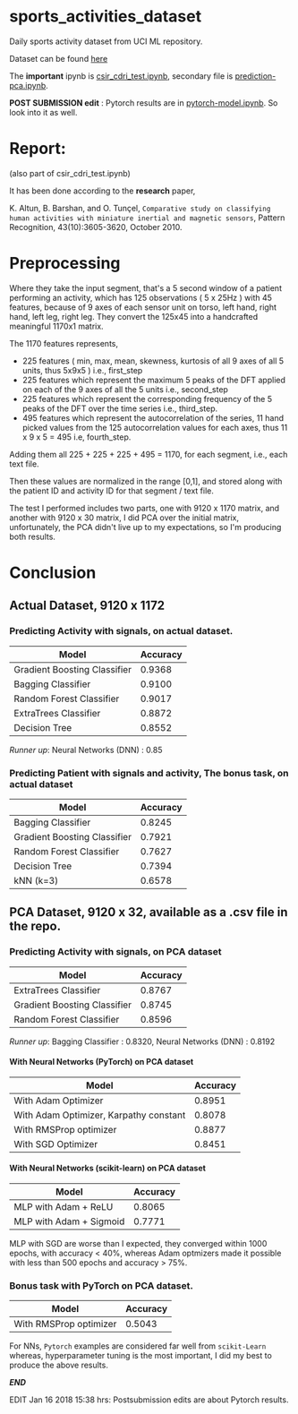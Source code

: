 # sports_activities_dataset
Daily sports activity dataset from UCI ML repository.

Dataset can be found [here](https://archive.ics.uci.edu/ml/datasets/Daily+and+Sports+Activities)

The **important** ipynb is [csir_cdri_test.ipynb](https://github.com/greed2411/sports_activities_dataset/blob/master/csir_cdri_test.ipynb), secondary file is [prediction-pca.ipynb](https://github.com/greed2411/sports_activities_dataset/blob/master/prediction-pca.ipynb).

**POST SUBMISSION edit** : Pytorch results are in [pytorch-model.ipynb](https://github.com/greed2411/sports_activities_dataset/blob/master/pytorch%20model.ipynb). So look into it as well.

# Report: 

(also part of csir_cdri_test.ipynb)

It has been done according to the **research** paper,

K. Altun, B. Barshan, and O. Tunçel,
`Comparative study on classifying human activities with miniature inertial and magnetic sensors`,
Pattern Recognition, 43(10):3605-3620, October 2010.

# Preprocessing

Where they take the input segment, that's a 5 second window of a patient performing an activity, which has 125 observations ( 5 x 25Hz ) with 45 features, because of 9 axes of each sensor unit on torso, left hand, right hand, left leg, right leg. They convert the 125x45 into a handcrafted meaningful 1170x1 matrix.

The 1170 features represents, 
* 225 features ( min, max, mean, skewness, kurtosis of all 9 axes of all 5 units, thus 5x9x5 ) i.e., first_step
* 225 features which represent the maximum 5 peaks of the DFT applied on each of the 9 axes of all the 5 units i.e.,
    second_step
* 225 features which represent the corresponding frequency of the 5 peaks of the DFT over the time series i.e.,
    third_step.
* 495 features which represent the autocorrelation of the series, 11 hand picked values from the 125 
    autocorrelation values for each axes, thus 11 x 9 x 5 = 495 i.e, fourth_step.
    
Adding them all 225 + 225 + 225 + 495 = 1170, for each segment, i.e., each text file.

Then these values are normalized in the range [0,1], and stored along with the patient ID and activity ID for that segment / text file.

The test I performed includes two parts, one with 9120 x 1170 matrix, and another with 9120 x 30 matrix, I did PCA over the initial matrix, unfortunately, the PCA didn't live up to my expectations, so I'm producing both results.

# Conclusion

## Actual Dataset, 9120 x 1172

### Predicting Activity with signals, on actual dataset.


|**Model**                    |**Accuracy**|
|-----------------------------|------------|
|Gradient Boosting Classifier | 0.9368 |
|Bagging Classifier|0.9100|
|Random Forest Classifier|0.9017|
|ExtraTrees Classifier|0.8872|
|Decision Tree|0.8552|

*Runner up*: Neural Networks (DNN) : 0.85

### Predicting Patient with signals and activity, The bonus task, on actual dataset


|**Model**                    |**Accuracy**|
|-----------------------------|------------|
|Bagging Classifier|0.8245|
|Gradient Boosting Classifier | 0.7921 |
|Random Forest Classifier|0.7627|
|Decision Tree|0.7394|
|kNN (k=3) |0.6578|


## PCA Dataset, 9120 x 32, available as a .csv file in the repo.

### Predicting Activity with signals, on PCA dataset


|**Model**                    |**Accuracy**|
|-----------------------------|------------|
|ExtraTrees Classifier|0.8767|
|Gradient Boosting Classifier | 0.8745 |
|Random Forest Classifier|0.8596|


*Runner up*: Bagging Classifier : 0.8320, Neural Networks (DNN) : 0.8192

#### With Neural Networks (PyTorch) on PCA dataset

|**Model**                    |**Accuracy**|
|-----------------------------|------------|
|With Adam Optimizer  |0.8951|
|With Adam Optimizer, Karpathy constant | 0.8078 |
|With RMSProp optimizer  |0.8877|
|With SGD Optimizer | 0.8451 |


#### With Neural Networks (scikit-learn) on PCA dataset


|**Model**                    |**Accuracy**|
|-----------------------------|------------|
|MLP with Adam + ReLU |0.8065|
|MLP with Adam + Sigmoid | 0.7771 |


MLP with SGD are worse than I expected, they converged within 1000 epochs, with accuracy < 40%, whereas Adam optmizers made it possible with less than 500 epochs and accuracy > 75%.


### Bonus task with PyTorch on PCA dataset.


|**Model**                    |**Accuracy**|
|-----------------------------|------------|
|With RMSProp optimizer  |0.5043|

For NNs, `Pytorch` examples are considered far well from `scikit-Learn` whereas, hyperparameter tuning is the most important, I did my best to produce the above results.


***END***


EDIT Jan 16 2018 15:38 hrs: Postsubmission edits are about Pytorch results.

